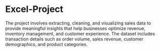 # Excel-Project
The project involves extracting, cleaning, and visualizing sales data to provide meaningful insights that help businesses optimize revenue, inventory management, and customer experience. The dataset includes transaction details such as order volume, sales revenue, customer demographics, and product categories.
